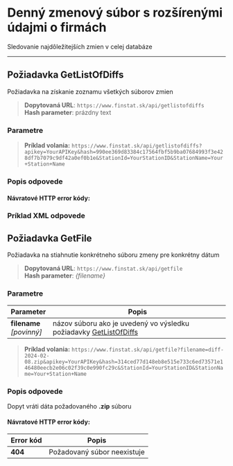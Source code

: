 # Denný zmenový súbor s rozšírenými údajmi o firmách
Sledovanie najdôležitejších zmien v celej databáze

---
## Požiadavka GetListOfDiffs
Požiadavka na získanie zoznamu všetkých súborov zmien

> **Dopytovaná URL**: ```https://www.finstat.sk/api/getlistofdiffs```<br />
> **Hash parameter**: prázdny text

### Parametre
[](../parts/parameters.md ':include')

> **Príklad volania:** ```https://www.finstat.sk/api/getlistofdiffs?apikey=YourAPIKey&hash=990ee369d83384c17564fbf5b9ba07684993f3e428df7b7079c9df42a0ef0b1e&StationId=YourStationID&StationName=Your+Station+Name```

### Popis odpovede
[](../parts/diff-daily.md ':include')

#### Návratové HTTP error kódy:
[](../parts/httperrorcodes.md ':include')

### Príklad XML odpovede
[](../../examples/diff-daily.md ':include')

## Požiadavka GetFile
Požiadavka na stiahnutie konkrétneho súboru zmeny pre konkrétny dátum

> **Dopytovaná URL**: ```https://www.finstat.sk/api/getfile```<br />
> **Hash parameter**: *{filename}*

### Parametre
| Parameter | Popis |
| ----------- | ----------- |
| **filename**<br />*[povinný]*| názov súboru ako je uvedený vo výsledku požiadavky [GetListOfDiffs](sk/diff/daily?id=požiadavka-getlistofdiffs) |

[](../parts/parameters.md ':include')

> **Príklad volania:** ```https://www.finstat.sk/api/getfile?filename=diff-2024-02-08.zip&apikey=YourAPIKey&hash=314ced77d148eb8e515e733c6ed73571e146480eecb2e06c02f39c0e990fc29c&StationId=YourStationID&StationName=Your+Station+Name```

### Popis odpovede

Dopyt vráti dáta požadovaného **.zip** súboru
#### Návratové HTTP error kódy:
| Error kód | Popis |
| ----------- | ----------- |
| **404**| Požadovaný súbor neexistuje |

[](../parts/httperrorcodes.md ':include')